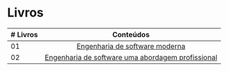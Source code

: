 # Livros

|# Livros| Conteúdos                                                |
|------|:---------------------------------------------------------:|
| 01  |  [Engenharia de software moderna](https://engsoftmoderna.info/)|
| 02  |  [Engenharia de software uma abordagem profissional](Pressman_Engenharia0001.pdf)|

